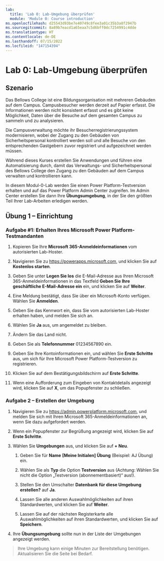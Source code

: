 ```yaml
---
lab:
  title: 'Lab 0: Lab-Umgebung überprüfen'
  module: 'Module 0: Course introduction'
ms.openlocfilehash: d25543d93be7e40749c8fee3a01c35b3a8f2947b
ms.sourcegitcommit: 8a89b7eacd1a65eaa7c5d6bff0dc7254991c4dde
ms.translationtype: HT
ms.contentlocale: de-DE
ms.lasthandoff: 07/15/2022
ms.locfileid: "147154394"
---
```

# <a name="lab-0-validate-lab-environment"></a>Lab 0: Lab-Umgebung überprüfen

## <a name="scenario"></a>Szenario

Das Bellows College ist eine Bildungsorganisation mit mehreren Gebäuden auf dem Campus. Campusbesucher werden derzeit auf Papier erfasst. Die Informationen werden nicht konsistent erfasst und es gibt keine Möglichkeit, Daten über die Besuche auf dem gesamten Campus zu sammeln und zu analysieren.

Die Campusverwaltung möchte ihr Besucherregistrierungssystem modernisieren, wobei der Zugang zu den Gebäuden von Sicherheitspersonal kontrolliert werden soll und alle Besuche von den entsprechenden Gastgebern zuvor registriert und aufgezeichnet werden müssen.

Während dieses Kurses erstellen Sie Anwendungen und führen eine Automatisierung durch, damit das Verwaltungs- und Sicherheitspersonal des Bellows College den Zugang zu den Gebäuden auf dem Campus verwalten und kontrollieren kann.

In diesem Modul-0-Lab werden Sie einen Power Platform-Testversion erhalten und auf das Power Platform Admin Center zugreifen. Im Admin Center erstellen Sie dann Ihre **Übungsumgebung**, in der Sie den größten Teil Ihrer Lab-Arbeiten erledigen werden.

## <a name="exercise-1--setup"></a>Übung 1 – Einrichtung

### <a name="task-1---acquire-your-microsoft-power-platform-trial-tenant"></a>Aufgabe \#1: Erhalten Ihres Microsoft Power Platform-Testmandanten

1. Kopieren Sie Ihre **Microsoft 365-Anmeldeinformationen** vom autorisierten Lab-Hoster.

1. Navigieren Sie zu <https://powerapps.microsoft.com>, und klicken Sie auf **Kostenlos starten**.

1. Geben Sie unter **Legen Sie los** die E-Mail-Adresse aus Ihren Microsoft 365-Anmeldeinformationen in das Textfeld **Geben Sie Ihre geschäftliche E-Mail-Adresse ein** ein, und klicken Sie auf **Weiter**.

1. Eine Meldung bestätigt, dass Sie über ein Microsoft-Konto verfügen. Wählen Sie **Anmelden**.

1. Geben Sie das Kennwort ein, dass Sie vom autorisierten Lab-Hoster erhalten haben, und melden Sie sich an.

1. Wählen Sie **Ja** aus, um angemeldet zu bleiben.

1. Ändern Sie das Land nicht.

1. Geben Sie als **Telefonnummer** 01234567890 ein.

1. Geben Sie Ihre Kontoinformationen ein, und wählen Sie **Erste Schritte** aus, um sich für Ihre Microsoft Power Platform-Testversion zu registrieren.

1. Klicken Sie auf dem Bestätigungsbildschirm auf **Erste Schritte**.

1. Wenn eine Aufforderung zum Eingeben von Kontaktdetails angezeigt wird, klicken Sie auf **X**, um das Popupfenster zu schließen.

### <a name="task-2--create-environment"></a>Aufgabe 2 – Erstellen der Umgebung

1. Navigieren Sie zu <https://admin.powerplatform.microsoft.com>, und melden Sie sich mit Ihren Microsoft 365-Anmeldeinformationen an, wenn Sie dazu aufgefordert werden.

1. Wenn ein Popupfenster zur Begrüßung angezeigt wird, klicken Sie auf **Erste Schritte**.

1. Wählen Sie **Umgebungen** aus, und klicken Sie auf **+ Neu**.

    1. Geben Sie für **Name**  **[Meine Initialen] Übung** (Beispiel: AJ Übung) ein.

    1. Wählen Sie als **Typ** die Option **Testversion** aus (Achtung: Wählen Sie nicht die Option „Testversion (abonnementbasiert)“ aus!).

    1. Stellen Sie den Umschalter **Datenbank für diese Umgebung erstellen?** auf **Ja**.

    1. Lassen Sie alle anderen Auswahlmöglichkeiten auf ihren Standardwerten, und klicken Sie auf **Weiter**.

    1. Lassen Sie auf der nächsten Registerkarte alle Auswahlmöglichkeiten auf ihren Standardwerten, und klicken Sie auf **Speichern**.

1. Ihre **Übungsumgebung** sollte nun in der Liste der Umgebungen angezeigt werden.

> Ihre Umgebung kann einige Minuten zur Bereitstellung benötigen. Aktualisieren Sie die Seite bei Bedarf.
